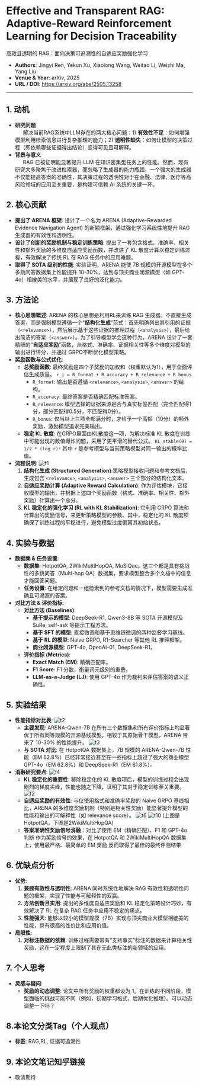 # Effective and Transparent RAG: Adaptive-Reward Reinforcement Learning for Decision Traceability
高效且透明的 RAG：面向决策可追溯性的自适应奖励强化学习

- **Authors**: Jingyi Ren, Yekun Xu, Xiaolong Wang, Weitao Li, Weizhi Ma, Yang Liu
- **Venue & Year**: arXiv, 2025 
- **URL / DOI**: https://arxiv.org/abs/2505.13258

---

## 1. 动机

- **研究问题**<br> `   `解决当前RAG系统中LLM存在的两大核心问题：1) **有效性不足**：如何增强模型利用检索信息进行复杂推理的能力；2) **透明性缺失**：如何让模型的决策过程（即依赖哪些证据得出结论）变得可见且可解释。
- **背景与意义**<br> `   `RAG 已被证明能显著提升 LLM 在知识密集型任务上的性能。然而，现有研究大多聚焦于改进检索器，而忽略了生成器的能力瓶颈。一个强大的生成器不仅能提高答案的准确性，其决策过程的透明性对于在金融、法律、医疗等高风险领域的应用至关重要，是构建可信赖 AI 系统的关键一环。

## 2. 核心贡献

- **提出了 ARENA 框架**: 设计了一个名为 ARENA (Adaptive-Rewarded Evidence Navigation Agent) 的新颖框架，通过强化学习系统性地提升 RAG 生成器的有效性和透明性。
- **设计了创新的奖励机制与稳定训练策略**: 提出了一套包含格式、准确率、相关性和额外奖励的多维度自适应奖励函数，并改进了 KL 散度计算以稳定训练过程，有效解决了传统 RL 在 RAG 任务中的应用难题。
- **取得了 SOTA 级别的性能**: 实验证明，ARENA 能使 7B 规模的开源模型在多个多跳问答数据集上性能提升 10-30%，达到与顶尖商业闭源模型（如 GPT-4o）相媲美的水平，并展现了良好的泛化能力。

## 3. 方法论

- **核心思想概述**: ARENA 的核心思想是利用RL来训练 RAG 生成器。不直接生成答案，而是强制模型遵循一个“**结构化生成**”范式：首先明确列出其引用的证据（`<relevance>`），然后展示基于这些证据的推理过程（`<analysis>`），最后给出简洁的答案（`<answer>`）。为了引导模型学会这种行为，ARENA 设计了一套精细的“**自适应奖励**”函数，从格式、准确率、证据相关性等多个维度对模型的输出进行评分，并通过 GRPO不断优化模型策略。
- **奖励函数与公式优化**:
    - **总奖励函数**: 最终奖励是四个子奖励的加权和（权重默认为1），用于全面评估生成质量。
      `r_i = R_format + R_accuracy + R_relevance + R_bonus`
        - `R_format`: 输出是否遵循 `<relevance>`, `<analysis>`, `<answer>` 的结构。
        - `R_accuracy`: 最终答案是否精确匹配标准答案。
        - `R_relevance`: 模型选择的证据来源是否与真实标签匹配（完全匹配得1分，部分匹配得0.5分，不匹配得0分）。
        - `R_bonus`: 仅当以上三项全部满分时，才给予一个高额（10分）的额外奖励，激励模型追求完美输出。
    - **稳定 KL 散度**: 在GRPO里面由KL散度这一项，为解决标准 KL 散度在训练中可能出现的数值爆炸问题，采用了更平滑的替代公式。
      `KL_stable(θ) = 1/2 * (log r)²`
      其中 `r` 是参考模型与当前策略模型对同一输出的概率比值。
- **流程说明**:
  ![f1](image23/f1.png)
    1.  **结构化生成 (Structured Generation)**:策略模型接收问题和参考文档后，生成包含 `<relevance>`, `<analysis>`, `<answer>` 三个部分的结构化文本。
    2.  **自适应奖励计算 (Adaptive Reward Calculation)**: 作为评估模块，它接收模型的输出，并根据上述四个奖励函数（格式、准确率、相关性、额外奖励）计算出一个总分。
    3.  **KL 稳定化的强化学习 (RL with KL Stabilization)**: 它利用 GRPO 算法和计算出的奖励信号，来更新策略模型的参数。其中，稳定化的 KL 散度项确保了训练过程的平稳进行，避免模型过度偏离其初始状态。

## 4. 实验与数据

- **数据集 & 任务设置**:
    - **数据集**: HotpotQA, 2WikiMultiHopQA, MuSiQue。这三个都是具有挑战性的多跳问答（Multi-hop QA）数据集，要求模型整合多个文档中的信息才能回答问题。
    - **任务设置**: 在给定问题和一组检索到的参考文档的情况下，模型需要生成准确且可溯源的答案。
- **对比方法 & 评价指标**:
    - **对比方法 (Baselines)**:
        - **基于提示的模型**: DeepSeek-R1, Qwen3-8B 等 SOTA 开源模型及 SuRe, self-ask 等提示工程方法。
        - **基于 SFT 的模型**: 直接微调和基于思维链微调的两种监督学习基线。
        - **基于 RL 的模型**: Naive GRPO, R1-Searcher 等其他 RL 推理框架。
        - **商业闭源模型**: GPT-4o, OpenAI-01, DeepSeek-R1。
    - **评价指标 (Metrics)**:
        - **Exact Match (EM)**: 精确匹配率。
        - **F1 Score**: F1 分数，衡量词元级别的重叠。
        - **LLM-as-a-Judge (LJ)**: 使用 GPT-4o 作为裁判来评估答案的语义正确性。

## 5. 实验结果

- **性能指标对比表**:
  ![t2](image23/t2.png)
    - **主要发现**: ARENA-Qwen-7B 在所有三个数据集和所有评价指标上均显著优于所有同等规模的开源基线模型。相较于其原始骨干模型，ARENA 带来了 10-30% 的性能提升。
  ![t3](image23/t3.png)
    - **与 SOTA 对比**: 在 HotpotQA 数据集上，7B 规模的 ARENA-Qwen-7B 性能（EM 62.8%）已经非常接近甚至在一些指标上超过了强大的商业模型 GPT-4o（EM 62.8%）和 DeepSeek-R1（EM 61.8%）。
- **消融研究要点**:
  ![f4](image23/f4.png)
    - **KL 稳定化的重要性**: 移除稳定化的 KL 散度项后，模型的训练过程会出现剧烈的梯度尖峰，性能也随之下降，证明了其对于稳定训练至关重要。
  ![f2](image23/f2.png)
    - **自适应奖励的有效性**: 与仅使用格式和准确率奖励的 Naive GRPO 基线相比，ARENA 的多维度奖励机制（特别是相关性奖励）能显著提升模型的性能和输出的可解释性（如 relevance score）。
  ![t6](image23/t6.png)
  ![t10](image23/t10.png)
  (上图是HotpotQA，下图是2WikiMultiHopQA)
    - **答案准确性奖励信号消融**：对比了使用 EM（精确匹配）、F1 和 GPT-4o 判断 作为奖励信号的效果，在 HotpotQA 和 2WikiMultiHopQA 数据集上，使用最严格、最简单的 EM 奖励 反而取得了最佳的最终评测结果

## 6. 优缺点分析

- **优势**:
    1.  **兼顾有效性与透明性**: ARENA 同时系统性地解决 RAG 有效性和透明性问题的框架，实现了性能与可解释性的双赢。
    2.  **方法创新且实用**: 提出的多维度自适应奖励和 KL 稳定化策略设计巧妙，有效解决了 RL 在复杂 RAG 任务中应用不稳定的痛点。
    3.  **性能强大**: 能够以较小的模型规模（7B）实现与顶尖商业大模型相媲美的性能，具有很高的性价比和应用价值。
- **局限性**:
    1.  **对标注数据的依赖**: 训练过程需要带有“支持事实”标注的数据来计算相关性奖励，这在一定程度上限制了其在无此类标注的新领域的应用。

## 7. 个人思考

- **灵感与疑问**:
    - **奖励的动态调整**: 论文中所有奖励的权重都设为 1。在训练的不同阶段，模型面临的挑战可能不同（例如，初期学习格式，后期优化推理）。可以动态调整一下吗？
  


## 8.本论文分类Tag（个人观点）

- **标签**: RAG,RL, 证据可追溯性
## 9. 本论文笔记知乎链接

* 敬请期待
